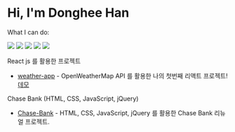 # Hi, I'm Donghee Han

What I can do: 

<img src="https://img.shields.io/badge/HTML5-E34F26?style=round-square&logo=HTML5&logoColor=white"/></a>
<img src="https://img.shields.io/badge/CSS3-1572B6?style=round-square&logo=CSS3&logoColor=white"/></a>
<img src="https://img.shields.io/badge/JavaScript-f7df1e?style=round-square&logo=JavaScript&logoColor=black"/></a>
<img src="https://img.shields.io/badge/jQuery-0769AD?style=round-square&logo=jQuery&logoColor=white"/></a>
<img src="https://img.shields.io/badge/React-61DAFB?style=round-square&logo=React&logoColor=black"/></a>

React js 를 활용한 프로젝트
- [weather-app](https://github.com/donghee564/weather_app) - OpenWeatherMap API 를 활용한 나의 첫번째 리액트 프로젝트! [데모](https://donghee564.github.io/weather_app/)

Chase Bank (HTML, CSS, JavaScript, jQuery)
- [Chase-Bank](https://github.com/donghee564/chase-bank) - HTML, CSS, JavaScript, jQuery 를 활용한 Chase Bank 리뉴얼 프로젝트.

<!---
donghee564/donghee564 is a ✨ special ✨ repository because its `README.md` (this file) appears on your GitHub profile.
You can click the Preview link to take a look at your changes.
--->
